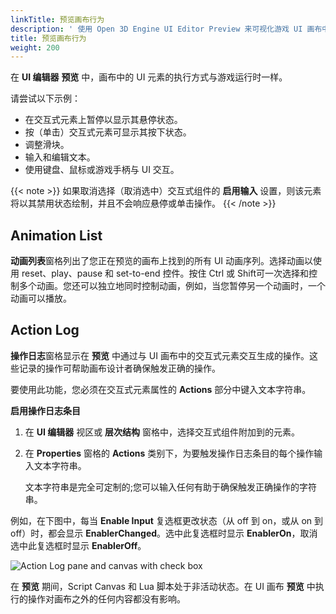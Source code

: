```yaml
---
linkTitle: 预览画布行为
description: ' 使用 Open 3D Engine UI Editor Preview 来可视化游戏 UI 画布中的动画和元素在不同分辨率下的表现。 '
title: 预览画布行为
weight: 200
---
```


在 **UI 编辑器** **预览** 中，画布中的 UI 元素的执行方式与游戏运行时一样。

请尝试以下示例：
+ 在交互式元素上暂停以显示其悬停状态。
+ 按（单击）交互式元素可显示其按下状态。
+ 调整滑块。
+ 输入和编辑文本。
+ 使用键盘、鼠标或游戏手柄与 UI 交互。

{{< note >}}
如果取消选择（取消选中）交互式组件的 **启用输入** 设置，则该元素将以其禁用状态绘制，并且不会响应悬停或单击操作。
{{< /note >}}

## Animation List 

**动画列表**窗格列出了您正在预览的画布上找到的所有 UI 动画序列。选择动画以使用 reset、play、pause 和 set-to-end 控件。按住 Ctrl 或 Shift可一次选择和控制多个动画。您还可以独立地同时控制动画，例如，当您暂停另一个动画时，一个动画可以播放。

## Action Log 

**操作日志**窗格显示在 **预览** 中通过与 UI 画布中的交互式元素交互生成的操作。这些记录的操作可帮助画布设计者确保触发正确的操作。

要使用此功能，您必须在交互式元素属性的 **Actions** 部分中键入文本字符串。

**启用操作日志条目**

1. 在 **UI 编辑器** 视区或 **层次结构** 窗格中，选择交互式组件附加到的元素。

1. 在 **Properties** 窗格的 **Actions** 类别下，为要触发操作日志条目的每个操作输入文本字符串。

   文本字符串是完全可定制的;您可以输入任何有助于确保触发正确操作的字符串。

例如，在下图中，每当 **Enable Input** 复选框更改状态（从 off 到 on，或从 on 到 off）时，都会显示 **EnablerChanged**。选中此复选框时显示 **EnablerOn**，取消选中此复选框时显示 **EnablerOff**。

![Action Log pane and canvas with check box](/images/user-guide/interactivity/user-interface/canvases/preview/ui-editor-previewing-action-log.png)

在 **预览** 期间，Script Canvas 和 Lua 脚本处于非活动状态。在 UI 画布 **预览** 中执行的操作对画布之外的任何内容都没有影响。
